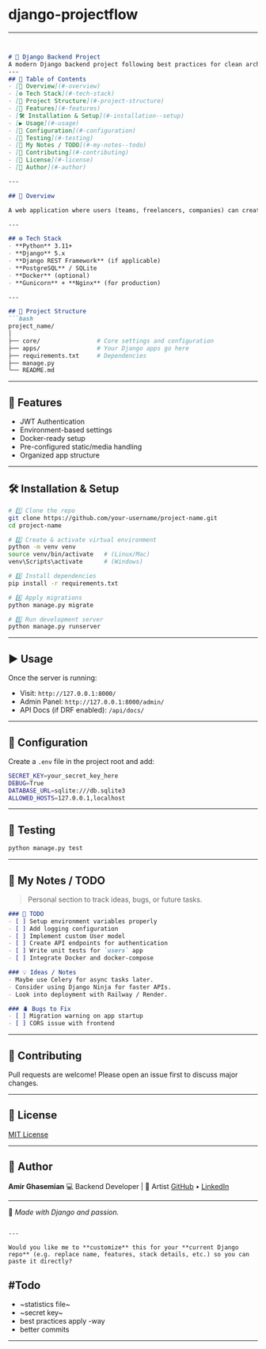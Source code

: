 # django-projectflow
---

````markdown


# 🐍 Django Backend Project
A modern Django backend project following best practices for clean architecture, scalability, and maintainability.
---
## 📑 Table of Contents
- [🚀 Overview](#-overview)
- [⚙️ Tech Stack](#️-tech-stack)
- [📂 Project Structure](#-project-structure)
- [🧩 Features](#-features)
- [🛠️ Installation & Setup](#️-installation--setup)
- [▶️ Usage](#️-usage)
- [🧰 Configuration](#-configuration)
- [🧪 Testing](#-testing)
- [🧠 My Notes / TODO](#-my-notes--todo)
- [🤝 Contributing](#-contributing)
- [📄 License](#-license)
- [👤 Author](#-author)

---

## 🚀 Overview

A web application where users (teams, freelancers, companies) can create projects, assign tasks, chat, upload files, see progress status, and make payments.

---

## ⚙️ Tech Stack
- **Python** 3.11+
- **Django** 5.x
- **Django REST Framework** (if applicable)
- **PostgreSQL** / SQLite
- **Docker** (optional)
- **Gunicorn** + **Nginx** (for production)

---

## 📂 Project Structure
```bash
project_name/
│
├── core/                # Core settings and configuration
├── apps/                # Your Django apps go here
├── requirements.txt     # Dependencies
├── manage.py
└── README.md
````

---

## 🧩 Features

* JWT Authentication
* Environment-based settings
* Docker-ready setup
* Pre-configured static/media handling
* Organized app structure

---

## 🛠️ Installation & Setup

```bash
# 1️⃣ Clone the repo
git clone https://github.com/your-username/project-name.git
cd project-name

# 2️⃣ Create & activate virtual environment
python -m venv venv
source venv/bin/activate   # (Linux/Mac)
venv\Scripts\activate      # (Windows)

# 3️⃣ Install dependencies
pip install -r requirements.txt

# 4️⃣ Apply migrations
python manage.py migrate

# 5️⃣ Run development server
python manage.py runserver
```

---

## ▶️ Usage

Once the server is running:

* Visit: `http://127.0.0.1:8000/`
* Admin Panel: `http://127.0.0.1:8000/admin/`
* API Docs (if DRF enabled): `/api/docs/`

---

## 🧰 Configuration

Create a `.env` file in the project root and add:

```bash
SECRET_KEY=your_secret_key_here
DEBUG=True
DATABASE_URL=sqlite:///db.sqlite3
ALLOWED_HOSTS=127.0.0.1,localhost
```

---

## 🧪 Testing

```bash
python manage.py test
```

---

## 🧠 My Notes / TODO

> Personal section to track ideas, bugs, or future tasks.

```markdown
### 🔧 TODO
- [ ] Setup environment variables properly
- [ ] Add logging configuration
- [ ] Implement custom User model
- [ ] Create API endpoints for authentication
- [ ] Write unit tests for `users` app
- [ ] Integrate Docker and docker-compose

### 💡 Ideas / Notes
- Maybe use Celery for async tasks later.
- Consider using Django Ninja for faster APIs.
- Look into deployment with Railway / Render.

### 🪲 Bugs to Fix
- [ ] Migration warning on app startup
- [ ] CORS issue with frontend
```

---

## 🤝 Contributing

Pull requests are welcome!
Please open an issue first to discuss major changes.

---

## 📄 License

[MIT License](LICENSE)

---

## 👤 Author

**Amir Ghasemian**
💻 Backend Developer | 🎨 Artist
[GitHub](https://github.com/your-username) • [LinkedIn](https://linkedin.com/in/your-profile)

---

🖤 *Made with Django and passion.*

```

---

Would you like me to **customize** this for your **current Django repo** (e.g. replace name, features, stack details, etc.) so you can paste it directly?
```


#Todo
---
- ~statistics file~
- ~secret key~
- best practices apply 
-way 
- better commits 
----

